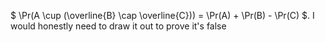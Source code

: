 $ \Pr(A \cup (\overline{B} \cap \overline{C})) = \Pr(A) + \Pr(B) - \Pr(C) $.
I would honestly need to draw it out to prove it's false
